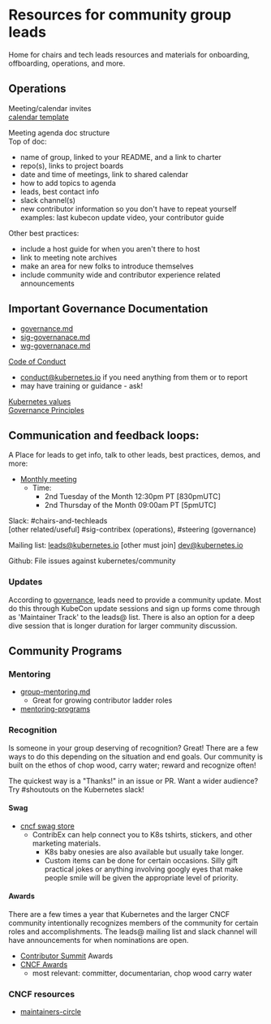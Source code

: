 # Resources for community group leads 
Home for chairs and tech leads resources and materials for onboarding,
offboarding, operations, and more.
## Operations

Meeting/calendar invites  
[calendar template]

Meeting agenda doc structure  
Top of doc:  
- name of group, linked to your README, and a link to charter  
- repo(s), links to project boards  
- date and time of meetings, link to shared calendar  
- how to add topics to agenda  
- leads, best contact info  
- slack channel(s)  
- new contributor information so you don't have to repeat yourself  
  examples: last kubecon update video, your contributor guide

Other best practices: 
- include a host guide for when you aren't there to host  
- link to meeting note archives  
- make an area for new folks to introduce themselves  
- include community wide and contributor experience related announcements 
  
## Important Governance Documentation
  
  - [governance.md]
  - [sig-governanace.md]
  - [wg-governanace.md]
  
[Code of Conduct]
  - conduct@kubernetes.io if you need anything from them or to report
  - may have training or guidance - ask!
  
  [Kubernetes values]  
  [Governance Principles]
## Communication and feedback loops:

A Place for leads to get info, talk to other leads, best practices, demos, and
more: 
  - [Monthly meeting]
    - Time:
      * 2nd Tuesday of the Month 12:30pm PT [830pmUTC]
      * 2nd Thursday of the Month 09:00am PT [5pmUTC]
   
  Slack: #chairs-and-techleads   
  [other related/useful] #sig-contribex (operations), #steering 
  (governance) 
  
  Mailing list: [leads@kubernetes.io]
  [other must join] dev@kubernetes.io  
  
  Github: File issues against kubernetes/community  

### Updates
According to [governance](#important-governance-documentation), leads need to 
provide a community update. Most do this through KubeCon update sessions and 
sign up forms come through as 'Maintainer Track' to the leads@ list. There is 
also an option for a deep dive session that is longer duration for larger 
community discussion. 
  ## Community Programs
  
  ### Mentoring
     
   - [group-mentoring.md]
     - Great for growing contributor ladder roles 
   - [mentoring-programs]

### Recognition 

Is someone in your group deserving of recognition? Great! There are a few ways
to do this depending on the situation and end goals. Our community is built
on the ethos of chop wood, carry water; reward and recognize often! 

The quickest way is a "Thanks!" in an issue or PR. Want a wider audience?
Try #shoutouts on the Kubernetes slack!  
#### Swag
- [cncf swag store]
  - ContribEx can help connect you to K8s tshirts, stickers, and other
      marketing materials.
    - K8s baby onesies are also available but usually take longer.
    - Custom items can be done for certain occasions. Silly gift practical 
      jokes or anything involving googly eyes that make people smile will be 
      given the appropriate level of priority.
#### Awards
There are a few times a year that Kubernetes and the larger CNCF community 
intentionally recognizes members of the community for certain roles and 
accomplishments. The leads@ mailing list and slack channel will have 
announcements for when nominations are open. 
- [Contributor Summit] Awards
- [CNCF Awards]
  - most relevant: committer, documentarian, chop wood carry water 
### CNCF resources
  - [maintainers-circle]



[Monthly meeting]: https://docs.google.com/document/d/1Jio9rEtYxlBbntF8mRGmj6Q1JAdzZ9fTDo3ru1HK_LI/edit
[values]: https://github.com/kubernetes/community/blob/master/values.md
[Governance Principles]: https://github.com/kubernetes/community/blob/master/governance.md#principles
[code of conduct]: https://github.com/kubernetes/community/tree/master/committee-code-of-conduct
[Mentoring, succession planning, and staffing]: https://github.com/kubernetes/community/tree/master/mentoring
[Kubernetes values]: https://github.com/kubernetes/community/blob/master/values.md
[governance.md]: https://github.com/kubernetes/community/blob/master/governance.md
[sig-governanace.md]: https://github.com/kubernetes/community/blob/master/committee-steering/governance/sig-governance.md
[wg-governanace.md]: https://github.com/kubernetes/community/blob/master/committee-steering/governance/wg-governance.md
[group-mentoring.md]: https://github.com/kubernetes/community/blob/master/mentoring/processes/group-mentoring.md
[mentoring-programs]: https://github.com/kubernetes/community/tree/master/mentoring/programs
[maintainers-circle]: https://github.com/cncf/sig-contributor-strategy/tree/master/maintainers-circle
[Contributor Summit]: https://github.com/kubernetes/community/blob/master/events/awards/playbook.md
[CNCF Awards]: https://github.com/cncf/awards 
[cncf swag store]: (https://store.cncf.io/collections/kubernetes) 
[calendar template]: https://github.com/kubernetes/community/blob/master/communication/calendar-guidelines.md#calendar-event-template
[leads@kubernetes.io]: https://github.com/kubernetes/k8s.io/blob/aa1214087863c7a850bf84936bd1d1b67d0064a9/groups/groups.yaml#L6
